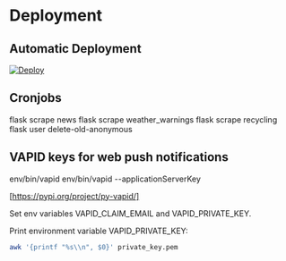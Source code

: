 # Deployment

## Automatic Deployment

[![Deploy](https://www.herokucdn.com/deploy/button.svg)](https://heroku.com/deploy?template=https://github.com/DanielGrams/cityservice)

## Cronjobs

flask scrape news
flask scrape weather_warnings
flask scrape recycling
flask user delete-old-anonymous

## VAPID keys for web push notifications

env/bin/vapid
env/bin/vapid --applicationServerKey

[https://pypi.org/project/py-vapid/]

Set env variables VAPID_CLAIM_EMAIL and VAPID_PRIVATE_KEY.

Print environment variable VAPID_PRIVATE_KEY:

```sh
awk '{printf "%s\\n", $0}' private_key.pem
```
